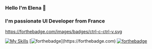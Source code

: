 ### Hello I'm Elena 👋
### I'm passionate UI Developer from France

https://forthebadge.com/images/badges/ctrl-c-ctrl-v.svg

[![My Skills](https://skillicons.dev/icons?i=js,html,css,php)](https://skillicons.dev)
[![forthebadge]([https://forthebadge.com/images/badges/portfolio.svg](https://forthebadge.com/images/badges/ctrl-c-ctrl-v.svg))](https://forthebadge.com) [![forthebadge](https://forthebadge.com/images/badges/it-works-why.svg)](https://forthebadge.com)




<!--
**ElenaGir/ElenaGir** is a ✨ _special_ ✨ repository because its `README.md` (this file) appears on your GitHub profile.

Here are some ideas to get you started:

### 🔭 I’m currently working on ...
- 🌱 I’m currently learning ...
- 👯 I’m looking to collaborate on ...
- 🤔 I’m looking for help with ...
- 💬 Ask me about ...
- 📫 How to reach me: ...
- 😄 Pronouns: ...
- ⚡ Fun fact: ...
-->
